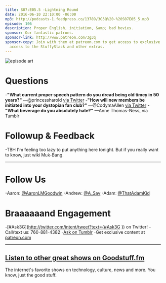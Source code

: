 ```yaml
---
title: S07:E05.5 -Lightning Round
date: 2016-06-10 22:10:00 -06:00
mp3: http://podcasts-1.feedpress.co/13789/3G3Q%20-%20S07E05_5.mp3
episode: 106
description: Proper English, initiation, &amp; bad bevies.
sponsor: Our fantastic patrons.
sponsor-link: http://www.patreon.com/3g3q
sponsor-copy: Join with them at patreon.com to get access to exclusive bonus material,
  access to the StuffySlack and other extras.
---
```


![episode art][1]

# Questions

-**"What current proper speech pattern do you dread being old timey in 50 years?"** —@princessharold [via Twitter][2]
-**"How will new members be initiated into your dystopian fan club?"** —@CodymaAllen [via Twitter][3]
-**"What beverage do you absolutely hate?"** —Anne Thomas-Ness, via Tumblr

# Followup &amp; Feedback

-TBH I'm feeling too lazy to put anything here tonight. But if you really want to know, just wiki Muk-Bang.

***

# Follow Us
-Aaron: [@AaronLMGoodwin](http://twitter.com/aaronlmgoodwin)
-Andrew: [@A_Sav](http://twitter.com/a_sav)
-Adam: [@ThatAdamKid](http://twitter.com/thatadamkid)

# Braaaaaand Engagement
-[#Ask3G](http://twitter.com/intent/tweet?text={#Ask3G }) on Twitter!
-Call/text us: 760-881-4382
-[Ask on Tumblr](http://3g3q.co/ask)
-Get exclusive content at [patreon.com](http://www.patreon.com/3g3q)

***

## [Listen to other great shows on Goodstuff.fm](http://goodstuff.fm/)
The internet's favorite shows on technology, culture, news and more. You know, just the good stuff.

[1]: http://l.gdwn.co/1tmi.jpg
[2]: http://twitter.com/princessharold/status/740667566461489152
[3]: https://twitter.com/CodymaAllen/status/737001430301560832
